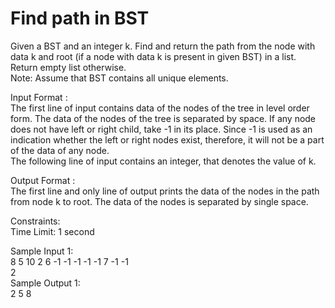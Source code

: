 # Find path in BST




Given a BST and an integer k. Find and return the path from the node with data k and root (if a node with data k is present in given BST) in a list. Return empty list otherwise.               
Note: Assume that BST contains all unique elements.               

Input Format :             
The first line of input contains data of the nodes of the tree in level order form. The data of the nodes of the tree is separated by space. If any node does not have left or right child, take -1 in its place. Since -1 is used as an indication whether the left or right nodes exist, therefore, it will not be a part of the data of any node.                       
The following line of input contains an integer, that denotes the value of k.                 

Output Format :            
The first line and only line of output prints the data of the nodes in the path from node k to root. The data of the nodes is separated by single space.                       

Constraints:              
Time Limit: 1 second                    

Sample Input 1:                       
8 5 10 2 6 -1 -1 -1 -1 -1 7 -1 -1               
2                   
Sample Output 1:               
2 5 8              

